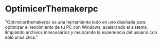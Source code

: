 # OptimicerThemakerpc
"Optimicerthemakerpc es una herramienta todo en uno diseñada para optimizar el rendimiento de tu PC con Windows, acelerando el sistema, limpiando archivos innecesarios y mejorando la experiencia del usuario con solo unos clics."
